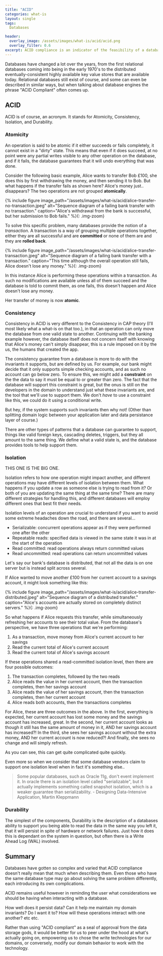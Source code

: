 ```yaml
---
title: "ACID"
categories: what-is
layout: single
tags:
  Databases

header:
  overlay_image: /assets/images/what-is/acid/acid.png
  overlay_filter: 0.6
excerpt: ACID compliance is an indicator of the feasibility of a database. Be warned however, as just because something is ACID compliant, does NOT mean that it will behave in a way that you want.
---
```


Databases have changed a lot over the years, from the first relational databases coming into being in the early 1970's to the distributed eventually-consistent highly available key value stores that are available today. Relational databases still exist of course, and some can even be described in similar ways, but when talking about database engines the phrase "ACID Compliant" often comes up.

## ACID

ACID is of course, an acronym. It stands for Atomicity, Consistency, Isolation, and Durability.

### Atomicity

An operation is said to be atomic if it either succeeds or fails completely, it cannot exist in a "dirty" state. This means that even if it does succeed, at no point were any partial writes visible to any other operation on the database, and if it fails, the database guarantees that it will undo everything that was done.

Consider the following basic example, Alice wants to transfer Bob £100, she does this by first withdrawing the money, and then sending it to Bob. But what happens if the transfer fails as shown here? Alice's money just.. disappears? The two operations are not grouped **atomically**.

{% include figure image_path="/assets/images/what-is/acid/alice-transfer-no-transaction.jpeg" alt="Sequence diagram of a failing bank transfer with no transaction." caption="Alice's withdrawal from the bank is successful, but her submission to Bob fails." %}{: .img-zoom}

To solve this specific problem, many databases provide the notion of a _transaction_. A transaction is a way of grouping multiple operations together, either they are all successful and are **committed** or none of them are and they are **rolled back**.

{% include figure image_path="/assets/images/what-is/acid/alice-transfer-transaction.jpeg" alt="Sequence diagram of a failing bank transfer with a transaction." caption="This time although the overall operation still fails, Alice doesn't lose any money." %}{: .img-zoom}

In this instance Alice is performing these operations within a transaction. As such no modifications are available unless all of them succeed and the database is told to commit them, as one fails, this doesn't happen and Alice doesn't lose any money.

Her transfer of money is now **atomic**.

### Consistency

Consistency in ACID is very different to the Consistency in CAP theory (I'll most likely what a what-is on that too.), in that an operation can only move the database from one valid state to another. Continuing with the banking example however, the database itself does not concern itself with knowing that Alice's money can't simply disappear, this is a rule imposed on it by the us, the humans that created the app.

The consistency guarantee from a database is more to do with the invariants it supports, but are defined by us. For example, our bank might decide that it only supports simple checking accounts, and as such no account can go below zero. To ensure this, we might add a **constraint** on the the data to say it must be equal to or greater than zero. The fact that the database will support this constraint is great, but the onus is still on the developers in the domain to understand just what these invariants are, and the tool that we'll use to support them. We don't _have_ to use a constraint like this, we could do it using a conditional write.

But hey, if the system supports such invariants then why not! (Other than splitting domain logic between your application later and data persistance layer of course.)

There are other types of patterns that a database can guarantee to support, things like valid foreign keys, cascading deletes, triggers, but they all amount to the same thing. We define what a valid state is, and the database provides tools to help support them.

### Isolation

THIS ONE IS THE BIG ONE.

Isolation refers to how one operation might impact another, and different operations may have different levels of isolation between them. What happens if you update a row as someone else is trying to read from it? Or both of you are updating the same thing at the same time? There are many different strategies for handling this, and different databases will employ different ones that best fit their needs.

Isolation levels of an operation are crucial to understand if you want to avoid some extreme headaches down the road, and there are several...

* Serializable: concurrent operations appear as if they were performed one after the other
* Repeatable reads: specified data is viewed in the same state it was in at the start of the operation
* Read committed: read operations always return committed values
* Read uncommitted: read operations can return uncommitted values

Let's say our bank's database is distributed, that not all the data is on one server but is instead split across several.

If Alice wanted to move another £100 from her current account to a savings account, it might look something like this:

{% include figure image_path="/assets/images/what-is/acid/alice-transfer-distributed.jpeg" alt="Sequence diagram of a distributed transfer." caption="Alice's accounts are actually stored on completely distinct servers." %}{: .img-zoom}

So what happens if Alice requests this transfer, while simultaneously refreshing her accounts to see their total value. From the database's perspective, we have three operations that we're performing:

1. As a transaction, move money from Alice's current account to her savings
2. Read the current total of Alice's current account
3. Read the current total of Alice's savings account

If these operations shared a read-committed isolation level, then there are four possible outcomes:

1. The transaction completes, followed by the two reads
2. Alice reads the value in her current account, then the transaction completes, then her savings account
3. Alice reads the value of her savings account, then the transaction completes, then her current account
4. Alice reads both accounts, then the transactions completes

For Alice, these are three outcomes in the above. In the first, everything is expected, her current account has lost some money and the savings account has increased, great. In the second, her current account looks as though it still has the same amount of money in it, AND her savings account has increased?! In the third, she sees her savings account without the extra money, AND her current account is now reduced?! And finally, she sees no change and will simply refresh.

As you can see, this can get quite complicated quite quickly.

Even more so when we consider that some database vendors claim to support one isolation level when in fact it's something else..

> Some popular databases, such as Oracle 11g, don't event implement it. In oracle there is an isolation level called "serializable", but it actually implements something called snapshot isolation, which is a weaker guarantee than serializability. - Designing Data-Intensive Application, Martin Kleppmann

### Durability

The simplest of the components, Durability is the description of a databases ability to support you being able to read the data in the same way you left it, that it will persist in spite of hardware or network failures. Just how it does this is dependant on the system in question, but often there is a Write Ahead Log (WAL) involved.


## Summary

Databases have gotten so complex and varied that ACID compliance doesn't really mean that much when describing them. Even those who have the same database type may go about solving the same problem differently, each introducing its own complications.

ACID remains useful however in reminding the user what considerations we should be having when interacting with a database.

How well does it persist data? Can it help me maintain my domain invariants? Do I want it to? How will these operations interact with one another? etc etc.

Rather than using "ACID compliant" as a seal of approval from the data storage gods, it would be better for us to peer under the hood at what's actually going on, empowering us to chose the write technologies for our domains, or conversely, modify our domain behavior to work with the technology.
